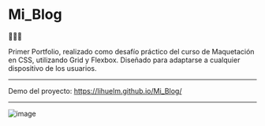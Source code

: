 # Mi_Blog
🖤🖤🖤


Primer Portfolio, realizado como desafío práctico del curso de Maquetación en CSS, utilizando Grid y Flexbox.  Diseñado para adaptarse a cualquier dispositivo de los usuarios.

------------

Demo del proyecto: https://lihuelm.github.io/Mi_Blog/

------------

![image](https://user-images.githubusercontent.com/110037132/199505150-10edc600-666d-4c66-9232-64cbf7263868.png)

